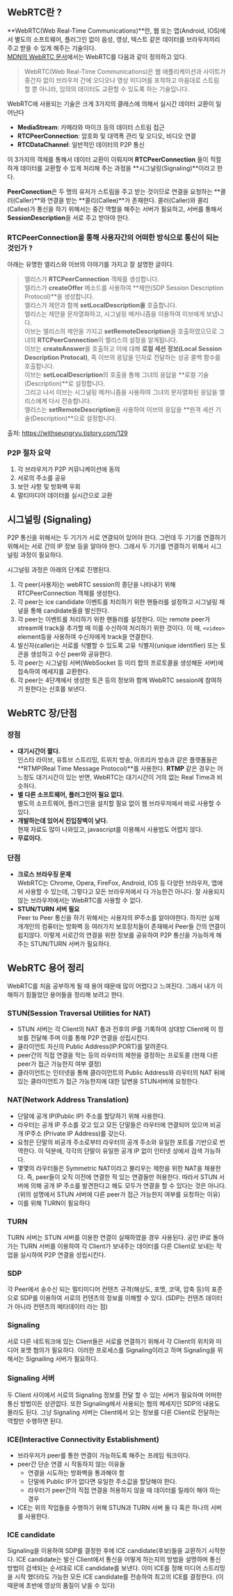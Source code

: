 ## WebRTC란 ?

**WebRTC(Web Real-Time Communications)**란, 웹 또는 앱(Android, IOS)에서 별도의 소프트웨어, 플러그인 없이 음성, 영상, 텍스트 같은 데이터를 브라우저끼리 주고 받을 수 있게 해주는 기술이다.  
[MDN의 WebRTC 문서](https://developer.mozilla.org/ko/docs/Web/API/WebRTC_API)에서는 WebRTC를 다음과 같이 정의하고 있다.

> WebRTC(Web Real-Time Communications)은 웹 애플리케이션과 사이트가 중간자 없이 브라우저 간에 오디오나 영상 미디어를 포착하고 마음대로 스트림 할 뿐 아니라, 임의의 데이터도 교환할 수 있도록 하는 기술입니다.

WebRTC에 사용되는 기술은 크게 3가지의 클래스에 의해서 실시간 데이터 교환이 일어난다

- **MediaStream**: 카메라와 마이크 등의 데이터 스트림 접근
- **RTCPeerConnection**: 암호화 및 대역폭 관리 및 오디오, 비디오 연결
- **RTCDataChannel**: 일반적인 데이터의 P2P 통신

이 3가지의 객체를 통해서 데이터 교환이 이뤄지며 **RTCPeerConnection** 들이 적절하게 데이터를 교환할 수 있게 처리해 주는 과정을 **시그널링(Signaling)**이라고 한다.

**PeerConection**은 두 명의 유저가 스트림을 주고 받는 것이므로 연결을 요청하는 **콜러(Caller)**와 연결을 받는 **콜리(Callee)**가 존재한다. 콜러(Caller)와 콜리(Callee)가 통신을 하기 위해서는 중간 역할을 해주는 서버가 필요하고, 서버를 통해서 **SessionDescription**을 서로 주고 받아야 한다.

### RTCPeerConnection을 통해 사용자간의 어떠한 방식으로 통신이 되는 것인가 ?

아래는 유명한 엘리스와 이브의 이야기를 가지고 잘 설명한 글이다.

> 엘리스가 **RTCPeerConnection** 객체를 생성합니다.  
> 엘리스가 **createOffer** 메소드를 사용하여 **제안(SDP Session Description Protocol)**을 생성합니다.  
> 엘리스가 제안과 함께 **setLocalDescription을** 호출합니다.  
> 엘리스는 제안을 문자열화하고, 시그널링 메커니즘을 이용하여 이브에게 보냅니다.  
> 이브는 엘리스의 제안을 가지고 **setRemoteDescription**을 호출하였으므로 그녀의 **RTCPeerConnection**이 엘리스의 설정을 알게됩니다.  
> 이브는 **createAnswer**을 호출하고 이에 대해 **로컬 세션 정보(Local Session Description Protocal)**, 즉 이브의 응답을 인자로 전달하는 성공 콜백 함수를 호출합니다.  
> 이브는 **setLocalDescription**의 호출을 통해 그녀의 응답을 **로컬 기술(Description)**로 설정합니다.  
> 그리고 나서 이브는 시그널링 메커니즘을 사용하여 그녀의 문자열화된 응답을 엘리스에게 다시 전송합니다.  
> 엘리스는 **setRemoteDescription**을 사용하여 이브의 응답을 **원격 세션 기술(Description)**으로 설정합니다.

출처: https://withseungryu.tistory.com/129

### P2P 절차 요약

1. 각 브라우저가 P2P 커뮤니케이션에 동의
2. 서로의 주소를 공유
3. 보안 사항 및 방화벽 우회
4. 멀티미디어 데이터를 실시간으로 교환

## 시그널링 (Signaling)

P2P 통신을 위해서는 두 기기가 서로 연결되어 있어야 한다. 그런데 두 기기를 연결하기 위해서는 서로 간의 IP 정보 등을 알아야 한다. 그래서 두 기기를 연결하기 위해서 시그널링 과정이 필요하다.

시그널링 과정은 아래의 단계로 진행된다.

1. 각 peer(사용자)는 webRTC session의 종단을 나타내기 위해 RTCPeerConnection 객체를 생성한다.
2. 각 peer는 ice candidate 이벤트를 처리하기 위한 핸들러를 설정하고 시그널링 채널을 통해 candidate들을 발신한다.
3. 각 peer는 이벤트를 처리하기 위한 핸들러를 설정한다. 이는 remote peer가 stream에 track을 추가할 때 이를 수신하여 처리하기 위한 것이다. 이 때, `<video>` element등을 사용하여 수신자에게 track을 연결한다.
4. 발신자(caller)는 서로를 식별할 수 있도록 고유 식별자(unique identifier) 또는 토큰을 생성하고 수신 peer와 공유한다.
5. 각 peer는 시그널링 서버(WebSocket 등 미리 합의 프로토콜을 생성해둔 서버)에 접속하여 메세지를 교환한다.
6. 각 peer는 4단계에서 생성한 토큰 등의 정보와 함께 WebRTC session에 참여하기 원한다는 신호를 보낸다.

## WebRTC 장/단점

### 장점

- **대기시간이 짧다.**  
  인스타 라이브, 유튜브 스트리밍, 트위치 방송, 아프리카 방송과 같은 플랫폼들은 **RTMP(Real Time Message Protocol)**를 사용한다. **RTMP** 같은 경우는 어느정도 대기시간이 있는 반면, WebRTC는 대기시간이 거의 없는 Real Time과 비슷하다.
- **별 다른 소프트웨어, 플러그인이 필요 없다.**  
  별도의 소프트웨어, 플러그인을 설치할 필요 없이 웹 브라우저에서 바로 사용할 수 있다.
- **개발하는데 있어서 진입장벽이 낮다.**  
  현재 자료도 많이 나와있고, javascript를 이용해서 사용법도 어렵지 않다.
- **무료이다.**

### 단점

- **크로스 브라우징 문제**  
  WebRTC는 Chrome, Opera, FireFox, Android, IOS 등 다양한 브라우저, 앱에서 사용할 수 있는데, 그렇다고 모든 브라우저에서 다 가능한건 아니다. 잘 사용되지 않는 브라우저에서는 WebRTC를 사용할 수 없다.
- **STUN/TURN 서버 필요**  
  Peer to Peer 통신을 하기 위해서는 사용자의 IP주소를 알아야한다. 하지만 실제 개개인의 컴퓨터는 방화벽 등 여러가지 보호장치들이 존재해서 Peer들 간의 연결이 쉽지않다. 이렇게 서로간의 연결을 위한 정보를 공유하여 P2P 통신을 가능하게 해주는 STUN/TURN 서버가 필요하다.

## WebRTC 용어 정리

WebRTC를 처음 공부하게 될 때 용어 때문에 많이 어렵다고 느껴진다. 그래서 내가 이해하기 힘들었던 용어들을 정리해 보려고 한다.

### STUN(Session Traversal Utilities for NAT)

- STUN 서버는 각 Client의 NAT 통과 전후의 IP를 기록하여 상대방 Client에 이 정보를 전달해 주며 이를 통해 P2P 연결을 성립시킨다.
- 클라이언트 자신의 Public Address(IP:PORT)를 알려준다.
- peer간의 직접 연결을 막는 등의 라우터의 제한을 결정하는 프로토콜 (현재 다른 peer가 접근 가능한지 여부 결정)
- 클라이언트는 인터넷을 통해 클라이언트의 Public Address와 라우터의 NAT 뒤에 있는 클라이언트가 접근 가능한지에 대한 답변을 STUN서버에 요청한다.

### NAT(Network Address Translation)

- 단말에 공개 IP(Public IP) 주소를 할당하기 위해 사용한다.
- 라우터는 공개 IP 주소를 갖고 있고 모든 단말들은 라우터에 연결되어 있으며 비공개 IP주소 (Private IP Address)를 갖는다.
- 요청은 단말의 비공개 주소로부터 라우터의 공개 주소와 유일한 포트를 기반으로 번역한다. 이 덕분에, 각각의 단말이 유일한 공개 IP 없이 인터넷 상에서 검색 가능하다.
- 몇몇의 라우터들은 Symmetric NAT이라고 불리우는 제한을 위한 NAT을 채용한다. 즉, peer들이 오직 이전에 연결한 적 있는 연결들만 허용한다. 따라서 STUN 서버에 의해 공개 IP 주소를 발견한다고 해도 모두가 연결을 할 수 있다는 것은 아니다. (위의 설명에서 STUN 서버에 다른 peer가 접근 가능한지 여부를 요청하는 이유)
- 이를 위해 TURN이 필요하다

### TURN

TURN 서버는 STUN 서버를 이용한 연결이 실패하였을 경우 사용된다. 공인 IP로 돌아가는 TURN 서버를 이용하여 각 Client가 보내주는 데이터를 다른 Client로 보내는 작업을 실시하여 P2P 연결을 성립시킨다.

### SDP

각 Peer에서 송수신 되는 멀티미디어 컨텐츠 규격(해상도, 포멧, 코덱, 압축 등)의 표준으로 SDP를 이용하여 서로의 컨텐츠의 정보를 이해할 수 있다. (SDP는 컨텐츠 데이터가 아니라 컨텐츠의 메타데이터 라는 점)

### Signaling

서로 다른 네트워크에 있는 Client들은 서로를 연결하기 위해서 각 Client의 위치와 미디어 포맷 협의가 필요하다. 이러한 프로세스를 Signaling이라고 하며 Signaling을 위해서는 Signailing 서버가 필요하다.

### Signaling 서버

두 Client 사이에서 서로의 Signaling 정보를 전달 할 수 있는 서버가 필요하며 어떠한 통신 방법이든 상관없다. 또한 Signaling에서 사용되는 협의 메세지인 SDP의 내용도 몰라도 된다. 그냥 Signaling 서버는 Client에서 오는 정보를 다른 Client로 전달하는 역할만 수행하면 된다.

### ICE(Interactive Connectivity Establishment)

- 브라우저가 peer를 통한 연결이 가능하도록 해주는 프레임 워크이다.
- peer간 단순 연결 시 작동하지 않는 이유들
  - 연결을 시도하는 방화벽을 통과해야 함
  - 단말에 Public IP가 없다면 유일한 주소값을 할당해야 한다.
  - 라우터가 peer간의 직접 연결을 허용하지 않을 때 데이터를 릴레이 해야 하는 경우
- ICE는 위의 작업들을 수행하기 위해 STUN과 TURN 서버 둘 다 혹은 하나의 서버를 사용한다.

### ICE candidate

Signaling을 이용하여 SDP를 결정한 후에 ICE candidate(후보)들을 교환하기 시작한다. ICE candidate는 발신 Client에서 통신을 어떻게 하는지의 방법을 설명하며 통신 방법이 검색되는 순서대로 ICE candidate를 보낸다. 이미 ICE를 정해 미디어 스트리밍을 시작 했더라도 가능한 모든 ICE candidate를 전송하여 최고의 ICE를 결정한다. (이 때문에 초반에 영상의 품질이 낮을 수 있다)
